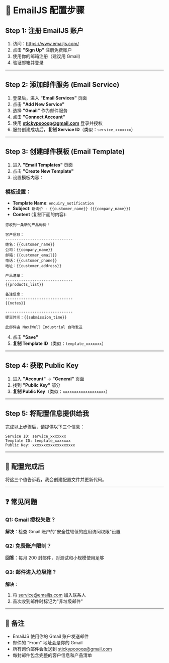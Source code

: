 # 📧 EmailJS 配置步骤

## Step 1: 注册 EmailJS 账户

1. 访问：https://www.emailjs.com/
2. 点击 **"Sign Up"** 注册免费账户
3. 使用你的邮箱注册（建议用 Gmail）
4. 验证邮箱并登录

---

## Step 2: 添加邮件服务 (Email Service)

1. 登录后，进入 **"Email Services"** 页面
2. 点击 **"Add New Service"**
3. 选择 **"Gmail"** 作为邮件服务
4. 点击 **"Connect Account"**
5. 使用 **stickypoooop@gmail.com** 登录并授权
6. 服务创建成功后，**复制 Service ID**（类似：`service_xxxxxxx`）

---

## Step 3: 创建邮件模板 (Email Template)

1. 进入 **"Email Templates"** 页面
2. 点击 **"Create New Template"**
3. 设置模板内容：

### 模板设置：
- **Template Name**: `enquiry_notification`
- **Subject**: `新询价 - {{customer_name}} ({{company_name}})`
- **Content** (复制下面的内容):

```
您收到一条新的产品询价！

客户信息：
------------------------------
姓名：{{customer_name}}
公司：{{company_name}}
邮箱：{{customer_email}}
电话：{{customer_phone}}
地址：{{customer_address}}

产品清单：
------------------------------
{{products_list}}

备注信息：
------------------------------
{{notes}}

------------------------------
提交时间：{{submission_time}}

此邮件由 NaxiWell Industrial 自动发送
```

4. 点击 **"Save"**
5. **复制 Template ID**（类似：`template_xxxxxxx`）

---

## Step 4: 获取 Public Key

1. 进入 **"Account"** → **"General"** 页面
2. 找到 **"Public Key"** 部分
3. **复制 Public Key**（类似：`xxxxxxxxxxxxxxxxxxx`）

---

## Step 5: 将配置信息提供给我

完成以上步骤后，请提供以下三个信息：

```
Service ID: service_xxxxxxx
Template ID: template_xxxxxxx
Public Key: xxxxxxxxxxxxxxxxxxx
```

---

## 🎯 配置完成后

将这三个值告诉我，我会创建配置文件并更新代码。

---

## ❓ 常见问题

### Q1: Gmail 授权失败？
**解决**：检查 Gmail 账户的"安全性较低的应用访问权限"设置

### Q2: 免费账户限制？
**回答**：每月 200 封邮件，对测试和小规模使用足够

### Q3: 邮件进入垃圾箱？
**解决**：
1. 将 service@emailjs.com 加入联系人
2. 首次收到邮件时标记为"非垃圾邮件"

---

## 📝 备注

- EmailJS 使用你的 Gmail 账户发送邮件
- 邮件的 "From" 地址会是你的 Gmail
- 所有询价邮件会发送到 stickypoooop@gmail.com
- 每封邮件包含完整的客户信息和产品清单

